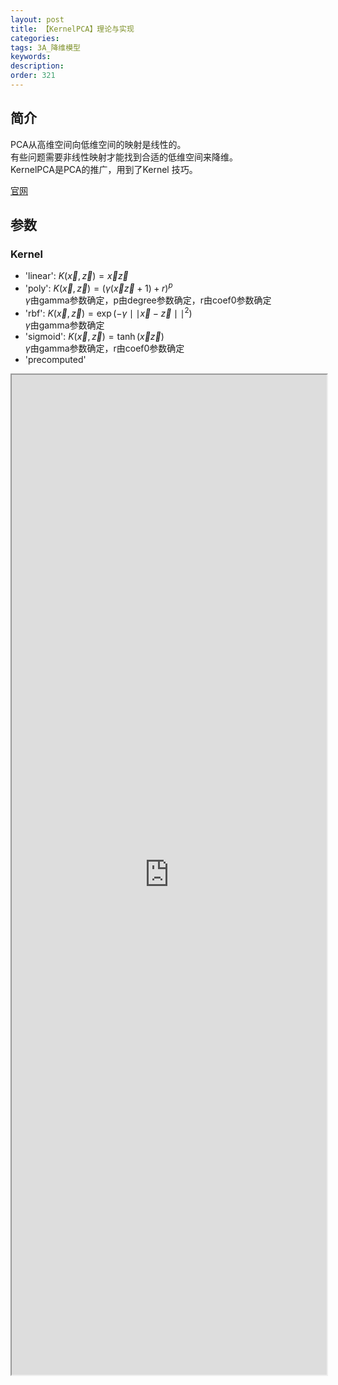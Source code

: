 ```yaml
---
layout: post
title: 【KernelPCA】理论与实现
categories:
tags: 3A_降维模型
keywords:
description:
order: 321
---
```



## 简介
PCA从高维空间向低维空间的映射是线性的。  
有些问题需要非线性映射才能找到合适的低维空间来降维。  
KernelPCA是PCA的推广，用到了Kernel 技巧。  

[官网](http://scikit-learn.org/stable/modules/generated/sklearn.decomposition.KernelPCA.html)  


## 参数
### Kernel
- 'linear': $K(\vec x,\vec z)=\vec x  \vec z$  
- 'poly': $K(\vec x,\vec z)=(\gamma(\vec x  \vec z+1)+r)^p$  
$\gamma$由gamma参数确定，p由degree参数确定，r由coef0参数确定  
- 'rbf': $K(\vec x,\vec z)=\exp (-\gamma \mid\mid\vec x  - \vec z\mid\mid^2)$  
$\gamma$由gamma参数确定  
- 'sigmoid': $K(\vec x,\vec z)=\tanh (\vec x  \vec z)$  
$\gamma$由gamma参数确定，r由coef0参数确定  
- 'precomputed'



<iframe src="http://www.guofei.site/StatisticsBlog/KernelPCA.html" width="100%" height="1600em" marginwidth="10%"></iframe>
